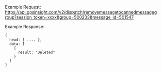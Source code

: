Example Request: https://api.gpsinsight.com/v2/dispatch/removemessagetocannedmessagegroup?session_token=xxxx&group=500233&message_id=501547

Example Response:

    {
      head: { .... },
      data: [
        {
          result: "Deleted"
        }
      ]
    }
